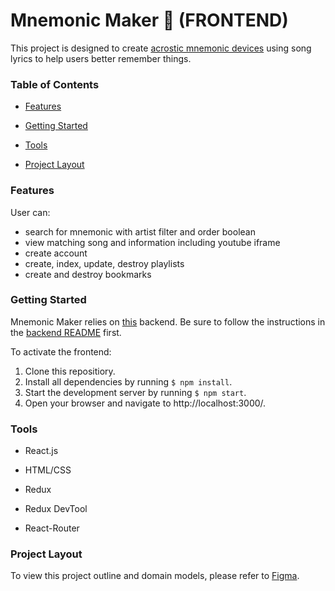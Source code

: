 # Mnemonic Maker 🧠 (FRONTEND)
This project is designed to create [acrostic mnemonic devices](https://citeseerx.ist.psu.edu/viewdoc/download?doi=10.1.1.898.2352&rep=rep1&type=pdf) using song lyrics to help users better remember things.

### Table of Contents
- [Features](#features)

- [Getting Started](#getting-started)

- [Tools](#tools)

- [Project Layout](#project-layout)

### Features
User can:
- search for mnemonic with artist filter and order boolean
- view matching song and information including youtube iframe
- create account
- create, index, update, destroy playlists
- create and destroy bookmarks

### Getting Started
Mnemonic Maker relies on [this](https://github.com/Jackmt9/mnemonic-maker-backend) backend. Be sure to follow the instructions in the [backend README](https://github.com/Jackmt9/mnemonic-maker-backend/blob/master/README.md) first.

To activate the frontend:
1. Clone this repositiory.
2. Install all dependencies by running ```$ npm install```.
3. Start the development server by running ```$ npm start```.
4. Open your browser and navigate to http://localhost:3000/.

### Tools
- React.js

- HTML/CSS

- Redux

- Redux DevTool

- React-Router

### Project Layout
To view this project outline and domain models, please refer to [Figma](https://www.figma.com/file/FTc7kkD4KNCCM48LuoAGWz/Mnemonic-Maker?node-id=0%3A1).
